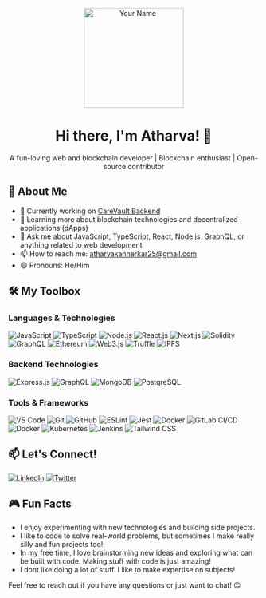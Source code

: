  <!-- Profile Image -->
<p align="center">
  <img src="https://your-profile-image-url.com" alt="Your Name" width="200" height="200">
</p>

<!-- Header -->
<h1 align="center">Hi there, I'm Atharva! 👋</h1>

<!-- Introduction -->
<p align="center">A fun-loving web and blockchain developer | Blockchain enthusiast | Open-source contributor</p>

## 🚀 About Me

- 💼 Currently working on [CareVault Backend](https://github.com/Atharva-Kanherkar/CareVault-Backend)
- 🌱 Learning more about blockchain technologies and decentralized applications (dApps)
- 💬 Ask me about JavaScript, TypeScript, React, Node.js, GraphQL, or anything related to web development
- 📫 How to reach me: [atharvakanherkar25@gmail.com](mailto:atharvakanherkar25@gmail.com)
- 😄 Pronouns: He/Him

## 🛠️ My Toolbox

### Languages & Technologies

![JavaScript](https://img.shields.io/badge/-JavaScript-F7DF1E?logo=javascript&logoColor=black&style=flat-square)
![TypeScript](https://img.shields.io/badge/-TypeScript-007ACC?logo=typescript&logoColor=white&style=flat-square)
![Node.js](https://img.shields.io/badge/-Node.js-339933?logo=node.js&logoColor=white&style=flat-square)
![React.js](https://img.shields.io/badge/-React.js-61DAFB?logo=react&logoColor=black&style=flat-square)
![Next.js](https://img.shields.io/badge/-Next.js-000000?logo=next.js&logoColor=white&style=flat-square)
![Solidity](https://img.shields.io/badge/-Solidity-363636?logo=solidity&logoColor=white&style=flat-square)
![GraphQL](https://img.shields.io/badge/-GraphQL-E10098?logo=graphql&logoColor=white&style=flat-square)
![Ethereum](https://img.shields.io/badge/-Ethereum-3C3C3D?logo=ethereum&logoColor=white&style=flat-square)
![Web3.js](https://img.shields.io/badge/-Web3.js-F16822?logo=web3.js&logoColor=white&style=flat-square)
![Truffle](https://img.shields.io/badge/-Truffle-4B32C3?logo=truffle&logoColor=white&style=flat-square)
![IPFS](https://img.shields.io/badge/-IPFS-65C2CB?logo=ipfs&logoColor=white&style=flat-square)

### Backend Technologies

![Express.js](https://img.shields.io/badge/-Express.js-000000?logo=express&logoColor=white&style=flat-square)
![GraphQL](https://img.shields.io/badge/-GraphQL-E10098?logo=graphql&logoColor=white&style=flat-square)
![MongoDB](https://img.shields.io/badge/-MongoDB-47A248?logo=mongodb&logoColor=white&style=flat-square)
![PostgreSQL](https://img.shields.io/badge/-PostgreSQL-336791?logo=postgresql&logoColor=white&style=flat-square)

### Tools & Frameworks

![VS Code](https://img.shields.io/badge/-VS%20Code-007ACC?logo=visual-studio-code&logoColor=white&style=flat-square)
![Git](https://img.shields.io/badge/-Git-F05032?logo=git&logoColor=white&style=flat-square)
![GitHub](https://img.shields.io/badge/-GitHub-181717?logo=github&logoColor=white&style=flat-square)
![ESLint](https://img.shields.io/badge/-ESLint-4B32C3?logo=eslint&logoColor=white&style=flat-square)
![Jest](https://img.shields.io/badge/-Jest-C21325?logo=jest&logoColor=white&style=flat-square)
![Docker](https://img.shields.io/badge/-Docker-2496ED?logo=docker&logoColor=white&style=flat-square)
![GitLab CI/CD](https://img.shields.io/badge/-GitLab%20CI/CD-FCA121?logo=gitlab&logoColor=white&style=flat-square)
![Docker](https://img.shields.io/badge/-Docker-2496ED?logo=docker&logoColor=white&style=flat-square)
![Kubernetes](https://img.shields.io/badge/-Kubernetes-326CE5?logo=kubernetes&logoColor=white&style=flat-square)
![Jenkins](https://img.shields.io/badge/-Jenkins-D24939?logo=jenkins&logoColor=white&style=flat-square)
![Tailwind CSS](https://img.shields.io/badge/-Tailwind%20CSS-38B2AC?logo=tailwind-css&logoColor=white&style=flat-square)

 
## 📫 Let's Connect!

[![LinkedIn](https://img.shields.io/badge/-LinkedIn-0077B5?logo=linkedin&logoColor=white&style=flat-square)](https://linkedin.com/in/atharva-kanherkar-4370a3257)
[![Twitter](https://img.shields.io/badge/-Twitter-1DA1F2?logo=twitter&logoColor=white&style=flat-square)](https://twitter.com/attharrva15)

## 🎮 Fun Facts

- I enjoy experimenting with new technologies and building side projects.
- I like to code to solve real-world problems, but sometimes I make really silly and fun projects too!
- In my free time, I love brainstorming new ideas and exploring what can be built with code. Making stuff with code is just amazing!
- I dont like doing a lot of stuff. I like to make expertise on subjects!

Feel free to reach out if you have any questions or just want to chat! 😊

